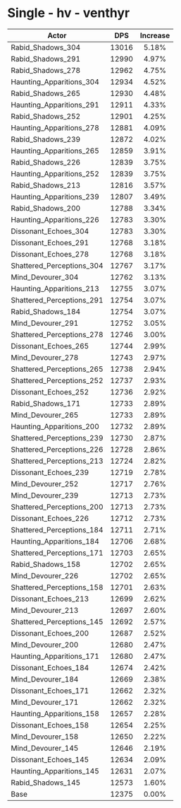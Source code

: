 # Single - hv - venthyr
| Actor | DPS | Increase |
|---|:---:|:---:|
|Rabid_Shadows_304|13016|5.18%|
|Rabid_Shadows_291|12990|4.97%|
|Rabid_Shadows_278|12962|4.75%|
|Haunting_Apparitions_304|12934|4.52%|
|Rabid_Shadows_265|12930|4.48%|
|Haunting_Apparitions_291|12911|4.33%|
|Rabid_Shadows_252|12901|4.25%|
|Haunting_Apparitions_278|12881|4.09%|
|Rabid_Shadows_239|12872|4.02%|
|Haunting_Apparitions_265|12859|3.91%|
|Rabid_Shadows_226|12839|3.75%|
|Haunting_Apparitions_252|12839|3.75%|
|Rabid_Shadows_213|12816|3.57%|
|Haunting_Apparitions_239|12807|3.49%|
|Rabid_Shadows_200|12788|3.34%|
|Haunting_Apparitions_226|12783|3.30%|
|Dissonant_Echoes_304|12783|3.30%|
|Dissonant_Echoes_291|12768|3.18%|
|Dissonant_Echoes_278|12768|3.18%|
|Shattered_Perceptions_304|12767|3.17%|
|Mind_Devourer_304|12762|3.13%|
|Haunting_Apparitions_213|12755|3.07%|
|Shattered_Perceptions_291|12754|3.07%|
|Rabid_Shadows_184|12754|3.07%|
|Mind_Devourer_291|12752|3.05%|
|Shattered_Perceptions_278|12746|3.00%|
|Dissonant_Echoes_265|12744|2.99%|
|Mind_Devourer_278|12743|2.97%|
|Shattered_Perceptions_265|12738|2.94%|
|Shattered_Perceptions_252|12737|2.93%|
|Dissonant_Echoes_252|12736|2.92%|
|Rabid_Shadows_171|12733|2.89%|
|Mind_Devourer_265|12733|2.89%|
|Haunting_Apparitions_200|12732|2.89%|
|Shattered_Perceptions_239|12730|2.87%|
|Shattered_Perceptions_226|12728|2.86%|
|Shattered_Perceptions_213|12724|2.82%|
|Dissonant_Echoes_239|12719|2.78%|
|Mind_Devourer_252|12717|2.76%|
|Mind_Devourer_239|12713|2.73%|
|Shattered_Perceptions_200|12713|2.73%|
|Dissonant_Echoes_226|12712|2.73%|
|Shattered_Perceptions_184|12711|2.71%|
|Haunting_Apparitions_184|12706|2.68%|
|Shattered_Perceptions_171|12703|2.65%|
|Rabid_Shadows_158|12702|2.65%|
|Mind_Devourer_226|12702|2.65%|
|Shattered_Perceptions_158|12701|2.63%|
|Dissonant_Echoes_213|12699|2.62%|
|Mind_Devourer_213|12697|2.60%|
|Shattered_Perceptions_145|12692|2.57%|
|Dissonant_Echoes_200|12687|2.52%|
|Mind_Devourer_200|12680|2.47%|
|Haunting_Apparitions_171|12680|2.47%|
|Dissonant_Echoes_184|12674|2.42%|
|Mind_Devourer_184|12669|2.38%|
|Dissonant_Echoes_171|12662|2.32%|
|Mind_Devourer_171|12662|2.32%|
|Haunting_Apparitions_158|12657|2.28%|
|Dissonant_Echoes_158|12654|2.25%|
|Mind_Devourer_158|12650|2.22%|
|Mind_Devourer_145|12646|2.19%|
|Dissonant_Echoes_145|12634|2.09%|
|Haunting_Apparitions_145|12631|2.07%|
|Rabid_Shadows_145|12573|1.60%|
|Base|12375|0.00%|

